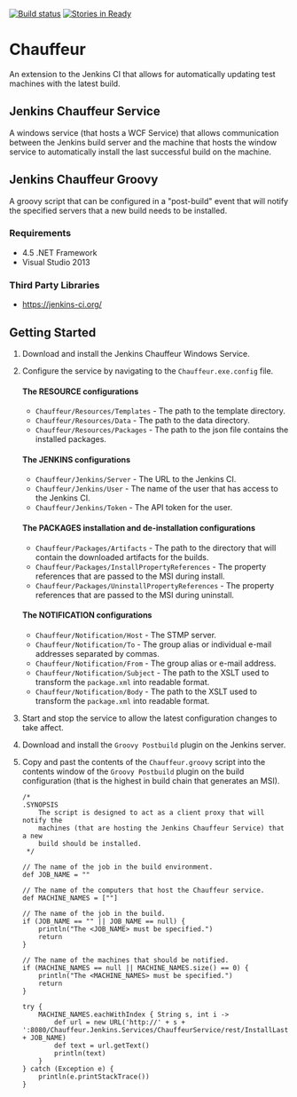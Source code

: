[![Build status](https://ci.appveyor.com/api/projects/status/c46okqadhrke0at7/branch/master?svg=true)](https://ci.appveyor.com/project/Jumpercables/chauffeur/branch/master)
[![Stories in Ready](https://badge.waffle.io/Jumpercables/Chauffeur.svg?label=ready&title=Ready)](http://waffle.io/Jumpercables/Chauffeur)

# Chauffeur #
An extension to the Jenkins CI that allows for automatically updating test machines with the latest build.

## Jenkins Chauffeur Service ##
A windows service (that hosts a WCF Service) that allows communication between the Jenkins build server and the machine that hosts the window service to automatically
install the last successful build on the machine.

## Jenkins Chauffeur Groovy ##
A groovy script that can be configured in a "post-build" event that will notify the specified servers that a new build needs to be installed.

### Requirements ###
- 4.5 .NET Framework
- Visual Studio 2013

### Third Party Libraries ###
- https://jenkins-ci.org/ 


## Getting Started ##

1. Download and install the Jenkins Chauffeur Windows Service.
2. Configure the service by navigating to the `Chauffeur.exe.config` file.

    #### The RESOURCE configurations ####

    - `Chauffeur/Resources/Templates` - The path to the template directory.
    - `Chauffeur/Resources/Data` - The path to the data directory.
    - `Chauffeur/Resources/Packages` - The path to the json file contains the installed packages.

    #### The JENKINS configurations ####

    - `Chauffeur/Jenkins/Server` - The URL to the Jenkins CI.
    - `Chauffeur/Jenkins/User` - The name of the user that has access to the Jenkins CI.
    - `Chauffeur/Jenkins/Token` - The API token for the user.

    #### The PACKAGES installation and de-installation configurations ####
    - `Chauffeur/Packages/Artifacts` - The path to the directory that will contain the downloaded artifacts for the builds.
    - `Chauffeur/Packages/InstallPropertyReferences` - The property references that are passed to the MSI during install.
    - `Chauffeur/Packages/UninstallPropertyReferences` - The property references that are passed to the MSI during uninstall.

    ####   The NOTIFICATION configurations ####
    - `Chauffeur/Notification/Host` - The STMP server.
    - `Chauffeur/Notification/To` - The group alias or individual e-mail addresses separated by commas.
    - `Chauffeur/Notification/From` - The group alias or e-mail address.    
    - `Chauffeur/Notification/Subject` - The path to the XSLT used to transform the `package.xml` into readable format.
    - `Chauffeur/Notification/Body` - The path to the XSLT used to transform the `package.xml` into readable format.

3. Start and stop the service to allow the latest configuration changes to take affect.
4. Download and install the `Groovy Postbuild` plugin on the Jenkins server.
5. Copy and past the contents of the `Chauffeur.groovy` script into the contents window of the `Groovy Postbuild` plugin on the build configuration (that is the highest in build chain that generates an MSI).

    ```
    /*
    .SYNOPSIS
        The script is designed to act as a client proxy that will notify the
        machines (that are hosting the Jenkins Chauffeur Service) that a new
        build should be installed.    
     */

    // The name of the job in the build environment.
    def JOB_NAME = ""

    // The name of the computers that host the Chauffeur service.
    def MACHINE_NAMES = [""]

    // The name of the job in the build.
    if (JOB_NAME == "" || JOB_NAME == null) {
        println("The <JOB_NAME> must be specified.")
        return
    }

    // The name of the machines that should be notified.
    if (MACHINE_NAMES == null || MACHINE_NAMES.size() == 0) {
        println("The <MACHINE_NAMES> must be specified.")
        return
    }

    try {
        MACHINE_NAMES.eachWithIndex { String s, int i ->
            def url = new URL('http://' + s + ':8080/Chauffeur.Jenkins.Services/ChauffeurService/rest/InstallLastSuccessfulBuild/' + JOB_NAME)
            def text = url.getText()
            println(text)
        }
    } catch (Exception e) {
        println(e.printStackTrace())
    }
    ```